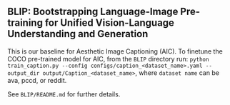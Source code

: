 
## BLIP: Bootstrapping Language-Image Pre-training for Unified Vision-Language Understanding and Generation

This is our baseline for Aesthetic Image Captioning (AIC). To finetune the COCO pre-trained model for AIC, from the `BLIP` directory run:
``python train_caption.py --config configs/caption_<dataset_name>.yaml --output_dir output/Caption_<dataset_name>``,
where `dataset name` can be ava, pccd, or reddit.

See `BLIP/README.md` for further details.